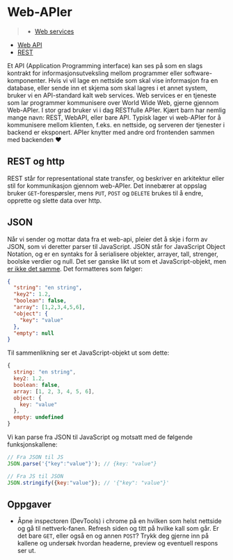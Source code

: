 # Web-APIer

>* [Web services](https://en.wikipedia.org/wiki/Web_service)
* [Web API](https://en.wikipedia.org/wiki/Web_API)
* [REST](https://en.wikipedia.org/wiki/Representational_state_transfer)

Et API (Application Programming interface) kan ses på som en slags kontrakt for informasjonsutveksling mellom programmer eller software-komponenter. Hvis vi vil lage en nettside som skal vise informasjon fra en database, eller sende inn et skjema som skal lagres i et annet system, bruker vi en API-standard kalt web services. Web services er en tjeneste som lar programmer kommunisere over World Wide Web, gjerne gjennom Web-APIer. I stor grad bruker vi i dag RESTfulle APIer. Kjært barn har nemlig mange navn: REST, WebAPI, eller bare API. Typisk lager vi web-APIer for å kommunisere mellom klienten, f.eks. en nettside, og serveren der tjenester i backend er eksponert. APIer knytter med andre ord frontenden sammen med backenden ❤️

## REST og http
REST står for representational state transfer, og beskriver en arkitektur eller stil for kommunikasjon gjennom web-APIer. Det innebærer at oppslag bruker `GET`-forespørsler, mens `PUT`, `POST` og `DELETE` brukes til å endre, opprette og slette data over http.

## JSON
Når vi sender og mottar data fra et web-api, pleier det å skje i form av JSON, som vi deretter parser til JavaScript.
JSON står for JavaScript Object Notation, og er en syntaks for å serialisere objekter, arrayer, tall, strenger, boolske verdier og null. Det ser ganske likt ut som et JavaScript-objekt, men [er ikke det samme](http://timelessrepo.com/json-isnt-a-javascript-subset). Det formatteres som følger:

```json
{
  "string": "en string",
  "key2": 1.2,
  "boolean": false,
  "array": [1,2,3,4,5,6],
  "object": {
    "key": "value"
  },
  "empty": null
}
```

Til sammenlikning ser et JavaScript-objekt ut som dette:
```javascript
{
  string: "en string",
  key2: 1.2,
  boolean: false,
  array: [1, 2, 3, 4, 5, 6],
  object: {
    key: "value"
  },
  empty: undefined
}
```

Vi kan parse fra JSON til JavaScript og motsatt med de følgende funksjonskallene:
```javascript
// Fra JSON til JS
JSON.parse('{"key":"value"}'); // {key: "value"}
```

```javascript
// Fra JS til JSON
JSON.stringify({key:"value"}); // '{"key": "value"}'
```

## Oppgaver
* Åpne inspectoren (DevTools) i chrome på en hvilken som helst nettside og gå til nettverk-fanen. Refresh siden og titt på hvilke kall som går. Er det bare `GET`, eller også en og annen `POST`? Trykk deg gjerne inn på kallene og undersøk hvordan headerne, preview og eventuell respons ser ut.
